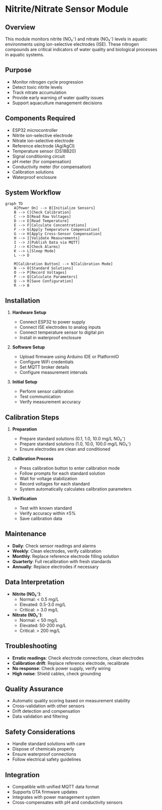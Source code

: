 # Nitrite/Nitrate Sensor Module

## Overview
This module monitors nitrite (NO₂⁻) and nitrate (NO₃⁻) levels in aquatic environments using ion-selective electrodes (ISE). These nitrogen compounds are critical indicators of water quality and biological processes in aquatic systems.

## Purpose
- Monitor nitrogen cycle progression
- Detect toxic nitrite levels
- Track nitrate accumulation
- Provide early warning of water quality issues
- Support aquaculture management decisions

## Components Required
- ESP32 microcontroller
- Nitrite ion-selective electrode
- Nitrate ion-selective electrode
- Reference electrode (Ag/AgCl)
- Temperature sensor (DS18B20)
- Signal conditioning circuit
- pH meter (for compensation)
- Conductivity meter (for compensation)
- Calibration solutions
- Waterproof enclosure

## System Workflow

```mermaid
graph TD
    A[Power On] --> B[Initialize Sensors]
    B --> C[Check Calibration]
    C --> D[Read Raw Voltages]
    D --> E[Read Temperature]
    E --> F[Calculate Concentrations]
    F --> G[Apply Temperature Compensation]
    G --> H[Apply Cross-Sensor Compensation]
    H --> I[Validate Measurements]
    I --> J[Publish Data via MQTT]
    J --> K[Check Alarms]
    K --> L[Sleep Mode]
    L --> D
    
    M[Calibration Button] --> N[Calibration Mode]
    N --> O[Standard Solutions]
    O --> P[Record Voltages]
    P --> Q[Calculate Parameters]
    Q --> R[Save Configuration]
    R --> B
```

## Installation
1. **Hardware Setup**
   - Connect ESP32 to power supply
   - Connect ISE electrodes to analog inputs
   - Connect temperature sensor to digital pin
   - Install in waterproof enclosure

2. **Software Setup**
   - Upload firmware using Arduino IDE or PlatformIO
   - Configure WiFi credentials
   - Set MQTT broker details
   - Configure measurement intervals

3. **Initial Setup**
   - Perform sensor calibration
   - Test communication
   - Verify measurement accuracy

## Calibration Steps
1. **Preparation**
   - Prepare standard solutions (0.1, 1.0, 10.0 mg/L NO₂⁻)
   - Prepare standard solutions (1.0, 10.0, 100.0 mg/L NO₃⁻)
   - Ensure electrodes are clean and conditioned

2. **Calibration Process**
   - Press calibration button to enter calibration mode
   - Follow prompts for each standard solution
   - Wait for voltage stabilization
   - Record voltages for each standard
   - System automatically calculates calibration parameters

3. **Verification**
   - Test with known standard
   - Verify accuracy within ±5%
   - Save calibration data

## Maintenance
- **Daily**: Check sensor readings and alarms
- **Weekly**: Clean electrodes, verify calibration
- **Monthly**: Replace reference electrode filling solution
- **Quarterly**: Full recalibration with fresh standards
- **Annually**: Replace electrodes if necessary

## Data Interpretation
- **Nitrite (NO₂⁻)**:
  - Normal: < 0.5 mg/L
  - Elevated: 0.5-3.0 mg/L
  - Critical: > 3.0 mg/L
- **Nitrate (NO₃⁻)**:
  - Normal: < 50 mg/L
  - Elevated: 50-200 mg/L
  - Critical: > 200 mg/L

## Troubleshooting
- **Erratic readings**: Check electrode connections, clean electrodes
- **Calibration drift**: Replace reference electrode, recalibrate
- **No response**: Check power supply, verify wiring
- **High noise**: Shield cables, check grounding

## Quality Assurance
- Automatic quality scoring based on measurement stability
- Cross-validation with other sensors
- Drift detection and compensation
- Data validation and filtering

## Safety Considerations
- Handle standard solutions with care
- Dispose of chemicals properly
- Ensure waterproof connections
- Follow electrical safety guidelines

## Integration
- Compatible with unified MQTT data format
- Supports OTA firmware updates
- Integrates with power management system
- Cross-compensates with pH and conductivity sensors
